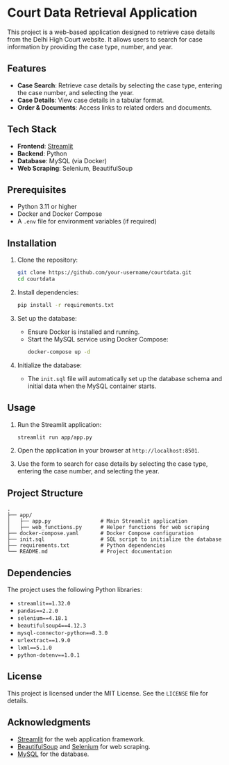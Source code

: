 # Court Data Retrieval Application

This project is a web-based application designed to retrieve case details from the Delhi High Court website. It allows users to search for case information by providing the case type, number, and year.

## Features

- **Case Search**: Retrieve case details by selecting the case type, entering the case number, and selecting the year.
- **Case Details**: View case details in a tabular format.
- **Order & Documents**: Access links to related orders and documents.

## Tech Stack

- **Frontend**: [Streamlit](https://streamlit.io/)
- **Backend**: Python
- **Database**: MySQL (via Docker)
- **Web Scraping**: Selenium, BeautifulSoup

## Prerequisites

- Python 3.11 or higher
- Docker and Docker Compose
- A `.env` file for environment variables (if required)

## Installation

1. Clone the repository:
   ```bash
   git clone https://github.com/your-username/courtdata.git
   cd courtdata
   ```

2. Install dependencies:
   ```bash
   pip install -r requirements.txt
   ```

3. Set up the database:
   - Ensure Docker is installed and running.
   - Start the MySQL service using Docker Compose:
     ```bash
     docker-compose up -d
     ```

4. Initialize the database:
   - The `init.sql` file will automatically set up the database schema and initial data when the MySQL container starts.

## Usage

1. Run the Streamlit application:
   ```bash
   streamlit run app/app.py
   ```

2. Open the application in your browser at `http://localhost:8501`.

3. Use the form to search for case details by selecting the case type, entering the case number, and selecting the year.

## Project Structure

```
.
├── app/
│   ├── app.py                # Main Streamlit application
│   ├── web_functions.py      # Helper functions for web scraping
├── docker-compose.yaml       # Docker Compose configuration
├── init.sql                  # SQL script to initialize the database
├── requirements.txt          # Python dependencies
└── README.md                 # Project documentation
```

## Dependencies

The project uses the following Python libraries:

- `streamlit==1.32.0`
- `pandas==2.2.0`
- `selenium==4.18.1`
- `beautifulsoup4==4.12.3`
- `mysql-connector-python==8.3.0`
- `urlextract==1.9.0`
- `lxml==5.1.0`
- `python-dotenv==1.0.1`

## License

This project is licensed under the MIT License. See the `LICENSE` file for details.

## Acknowledgments

- [Streamlit](https://streamlit.io/) for the web application framework.
- [BeautifulSoup](https://www.crummy.com/software/BeautifulSoup/) and [Selenium](https://www.selenium.dev/) for web scraping.
- [MySQL](https://www.mysql.com/) for the database.
